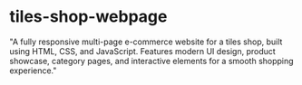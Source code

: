 # tiles-shop-webpage
"A fully responsive multi-page e-commerce website for a tiles shop, built using HTML, CSS, and JavaScript. Features modern UI design, product showcase, category pages, and interactive elements for a smooth shopping experience."
